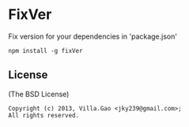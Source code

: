 # FixVer

Fix version for your dependencies in 'package.json'

    npm install -g fixVer


## License

(The BSD License)

    Copyright (c) 2013, Villa.Gao <jky239@gmail.com>;
    All rights reserved.
